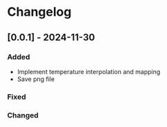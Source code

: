 # Changelog

## [0.0.1] - 2024-11-30
### Added
- Implement temperature interpolation and mapping
- Save png file

### Fixed


### Changed

